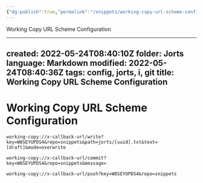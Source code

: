 ```yaml
---
{"dg-publish":true,"permalink":"/snippets/working-copy-url-scheme-configuration/","dgHomeLink":true,"dgPassFrontmatter":false}
---
```


Working Copy URL Scheme Configuration

---
created: 2022-05-24T08:40:10Z
folder: Jorts
language: Markdown
modified: 2022-05-24T08:40:36Z
tags: config, jorts, i, git
title: Working Copy URL Scheme Configuration
---

# Working Copy URL Scheme Configuration


```
working-copy://x-callback-url/write?key=W8SEYUPDS4&repo=snippets&path=jorts/[uuid].txt&text=[draft]&mode=overwrite
```

```
working-copy://x-callback-url/commit?key=W8SEYUPDS4&repo=snippets&message=
```

```
working-copy://x-callback-url/push?key=W8SEYUPDS4&repo=snippets
```